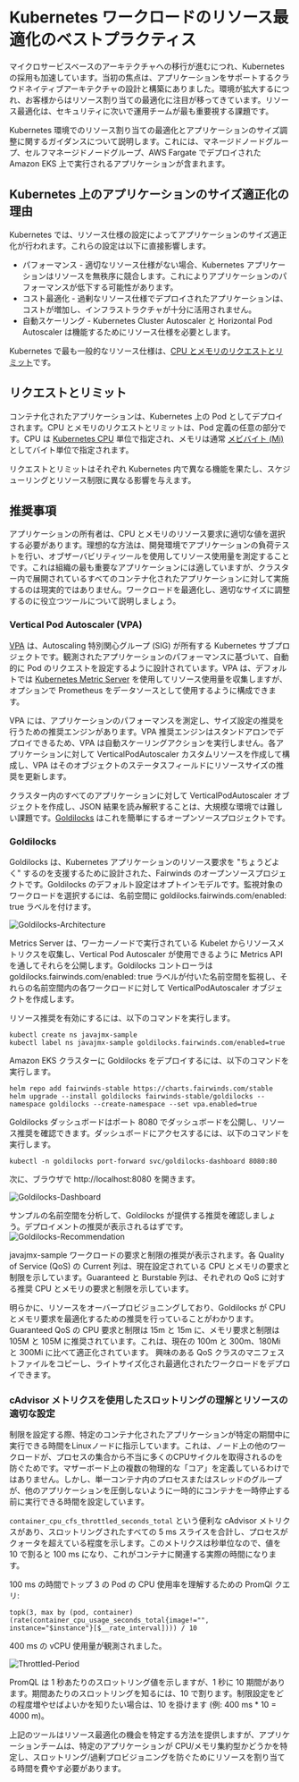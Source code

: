 # Kubernetes ワークロードのリソース最適化のベストプラクティス
マイクロサービスベースのアーキテクチャへの移行が進むにつれ、Kubernetes の採用も加速しています。当初の焦点は、アプリケーションをサポートするクラウドネイティブアーキテクチャの設計と構築にありました。環境が拡大するにつれ、お客様からはリソース割り当ての最適化に注目が移ってきています。リソース最適化は、セキュリティに次いで運用チームが最も重要視する課題です。

Kubernetes 環境でのリソース割り当ての最適化とアプリケーションのサイズ調整に関するガイダンスについて説明します。これには、マネージドノードグループ、セルフマネージドノードグループ、AWS Fargate でデプロイされた Amazon EKS 上で実行されるアプリケーションが含まれます。

## Kubernetes 上のアプリケーションのサイズ適正化の理由
Kubernetes では、リソース仕様の設定によってアプリケーションのサイズ適正化が行われます。これらの設定は以下に直接影響します。

* パフォーマンス - 適切なリソース仕様がない場合、Kubernetes アプリケーションはリソースを無秩序に競合します。これによりアプリケーションのパフォーマンスが低下する可能性があります。
* コスト最適化 - 過剰なリソース仕様でデプロイされたアプリケーションは、コストが増加し、インフラストラクチャが十分に活用されません。
* 自動スケーリング - Kubernetes Cluster Autoscaler と Horizontal Pod Autoscaler は機能するためにリソース仕様を必要とします。

Kubernetes で最も一般的なリソース仕様は、[CPU とメモリのリクエストとリミット](https://kubernetes.io/docs/concepts/configuration/manage-resources-containers/#requests-and-limits)です。

## リクエストとリミット

コンテナ化されたアプリケーションは、Kubernetes 上の Pod としてデプロイされます。CPU とメモリのリクエストとリミットは、Pod 定義の任意の部分です。CPU は [Kubernetes CPU](https://kubernetes.io/docs/concepts/configuration/manage-resources-containers/#meaning-of-cpu) 単位で指定され、メモリは通常 [メビバイト (Mi)](https://simple.wikipedia.org/wiki/Mebibyte) としてバイト単位で指定されます。

リクエストとリミットはそれぞれ Kubernetes 内で異なる機能を果たし、スケジューリングとリソース制限に異なる影響を与えます。

## 推奨事項
アプリケーションの所有者は、CPU とメモリのリソース要求に適切な値を選択する必要があります。理想的な方法は、開発環境でアプリケーションの負荷テストを行い、オブザーバビリティツールを使用してリソース使用量を測定することです。これは組織の最も重要なアプリケーションには適していますが、クラスター内で展開されているすべてのコンテナ化されたアプリケーションに対して実施するのは現実的ではありません。ワークロードを最適化し、適切なサイズに調整するのに役立つツールについて説明しましょう。

### Vertical Pod Autoscaler (VPA)
[VPA](https://github.com/kubernetes/autoscaler/tree/master/vertical-pod-autoscaler) は、Autoscaling 特別関心グループ (SIG) が所有する Kubernetes サブプロジェクトです。観測されたアプリケーションのパフォーマンスに基づいて、自動的に Pod のリクエストを設定するように設計されています。VPA は、デフォルトでは [Kubernetes Metric Server](https://github.com/kubernetes-sigs/metrics-server) を使用してリソース使用量を収集しますが、オプションで Prometheus をデータソースとして使用するように構成できます。

VPA には、アプリケーションのパフォーマンスを測定し、サイズ設定の推奨を行うための推奨エンジンがあります。VPA 推奨エンジンはスタンドアロンでデプロイできるため、VPA は自動スケーリングアクションを実行しません。各アプリケーションに対して VerticalPodAutoscaler カスタムリソースを作成して構成し、VPA はそのオブジェクトのステータスフィールドにリソースサイズの推奨を更新します。

クラスター内のすべてのアプリケーションに対して VerticalPodAutoscaler オブジェクトを作成し、JSON 結果を読み解釈することは、大規模な環境では難しい課題です。[Goldilocks](https://github.com/FairwindsOps/goldilocks) はこれを簡単にするオープンソースプロジェクトです。

### Goldilocks
Goldilocks は、Kubernetes アプリケーションのリソース要求を "ちょうどよく" するのを支援するために設計された、Fairwinds のオープンソースプロジェクトです。Goldilocks のデフォルト設定はオプトインモデルです。監視対象のワークロードを選択するには、名前空間に goldilocks.fairwinds.com/enabled: true ラベルを付けます。

![Goldilocks-Architecture](../../../../images/goldilocks-architecture.png)

Metrics Server は、ワーカーノードで実行されている Kubelet からリソースメトリクスを収集し、Vertical Pod Autoscaler が使用できるように Metrics API を通してそれらを公開します。Goldilocks コントローラは goldilocks.fairwinds.com/enabled: true ラベルが付いた名前空間を監視し、それらの名前空間内の各ワークロードに対して VerticalPodAutoscaler オブジェクトを作成します。

リソース推奨を有効にするには、以下のコマンドを実行します。

```
kubectl create ns javajmx-sample
kubectl label ns javajmx-sample goldilocks.fairwinds.com/enabled=true
```

Amazon EKS クラスターに Goldilocks をデプロイするには、以下のコマンドを実行します。

```
helm repo add fairwinds-stable https://charts.fairwinds.com/stable
helm upgrade --install goldilocks fairwinds-stable/goldilocks --namespace goldilocks --create-namespace --set vpa.enabled=true
```

Goldilocks ダッシュボードはポート 8080 でダッシュボードを公開し、リソース推奨を確認できます。ダッシュボードにアクセスするには、以下のコマンドを実行します。

```
kubectl -n goldilocks port-forward svc/goldilocks-dashboard 8080:80
```
次に、ブラウザで http://localhost:8080 を開きます。

![Goldilocks-Dashboard](../../../../images/goldilocks-dashboard.png)

サンプルの名前空間を分析して、Goldilocks が提供する推奨を確認しましょう。デプロイメントの推奨が表示されるはずです。
![Goldilocks-Recommendation](../../../../images/goldilocks-recommendation.png)

javajmx-sample ワークロードの要求と制限の推奨が表示されます。各 Quality of Service (QoS) の Current 列は、現在設定されている CPU とメモリの要求と制限を示しています。Guaranteed と Burstable 列は、それぞれの QoS に対する推奨 CPU とメモリの要求と制限を示しています。

明らかに、リソースをオーバープロビジョニングしており、Goldilocks が CPU とメモリ要求を最適化するための推奨を行っていることがわかります。Guaranteed QoS の CPU 要求と制限は 15m と 15m に、メモリ要求と制限は 105M と 105M に推奨されています。これは、現在の 100m と 300m、180Mi と 300Mi に比べて適正化されています。
興味のある QoS クラスのマニフェストファイルをコピーし、ライトサイズ化され最適化されたワークロードをデプロイできます。

### cAdvisor メトリクスを使用したスロットリングの理解とリソースの適切な設定

制限を設定する際、特定のコンテナ化されたアプリケーションが特定の期間中に実行できる時間をLinuxノードに指示しています。これは、ノード上の他のワークロードが、プロセスの集合から不当に多くのCPUサイクルを取得されるのを防ぐためです。マザーボード上の複数の物理的な「コア」を定義しているわけではありません。しかし、単一コンテナ内のプロセスまたはスレッドのグループが、他のアプリケーションを圧倒しないように一時的にコンテナを一時停止する前に実行できる時間を設定しています。

`container_cpu_cfs_throttled_seconds_total` という便利な cAdvisor メトリクスがあり、スロットリングされたすべての 5 ms スライスを合計し、プロセスがクォータを超えている程度を示します。このメトリクスは秒単位なので、値を 10 で割ると 100 ms になり、これがコンテナに関連する実際の時間になります。

100 ms の時間でトップ 3 の Pod の CPU 使用率を理解するための PromQl クエリ:

```
topk(3, max by (pod, container)(rate(container_cpu_usage_seconds_total{image!="", instance="$instance"}[$__rate_interval]))) / 10
```

400 ms の vCPU 使用量が観測されました。

![Throttled-Period](../../../../images/throttled-period.png)

PromQL は 1 秒あたりのスロットリング値を示しますが、1 秒に 10 期間があります。期間あたりのスロットリングを知るには、10 で割ります。制限設定をどの程度増やせばよいかを知りたい場合は、10 を掛けます (例: 400 ms * 10 = 4000 m)。

上記のツールはリソース最適化の機会を特定する方法を提供しますが、アプリケーションチームは、特定のアプリケーションが CPU/メモリ集約型かどうかを特定し、スロットリング/過剰プロビジョニングを防ぐためにリソースを割り当てる時間を費やす必要があります。
